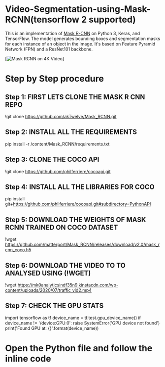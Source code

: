 # Video-Segmentation-using-Mask-RCNN(tensorflow 2 supported)


This is an implementation of [Mask R-CNN](https://arxiv.org/abs/1703.06870) on Python 3, Keras, and TensorFlow. The model generates bounding boxes and segmentation masks for each instance of an object in the image. It's based on Feature Pyramid Network (FPN) and a ResNet101 backbone.

[![Mask RCNN on 4K Video](Final_out.gif)]


# Step by Step procedure

## Step 1: FIRST LETS CLONE THE MASK R CNN REPO

!git clone https://github.com/akTwelve/Mask_RCNN.git

## Step 2: INSTALL ALL THE REQUIREMENTS

pip install -r /content/Mask_RCNN/requirements.txt

## Step 3: CLONE THE COCO API

!git clone https://github.com/philferriere/cocoapi.git

## Step 4: INSTALL ALL THE LIBRARIES FOR COCO

pip install git+https://github.com/philferriere/cocoapi.git#subdirectory=PythonAPI

## Step 5: DOWNLOAD THE WEIGHTS OF MASK RCNN TRAINED ON COCO DATASET

!wget https://github.com/matterport/Mask_RCNN/releases/download/v2.0/mask_rcnn_coco.h5

## Step 6: DOWNLOAD THE VIDEO TO TO ANALYSED USING (!WGET)

!wget https://mk0analyticsindf35n9.kinstacdn.com/wp-content/uploads/2020/07/traffic_vid2.mp4

## Step 7: CHECK THE GPU STATS

import tensorflow as tf
device_name = tf.test.gpu_device_name()
if device_name != '/device:GPU:0':
  raise SystemError('GPU device not found')
print('Found GPU at: {}'.format(device_name))

# Open the Python file and follow the inline code



